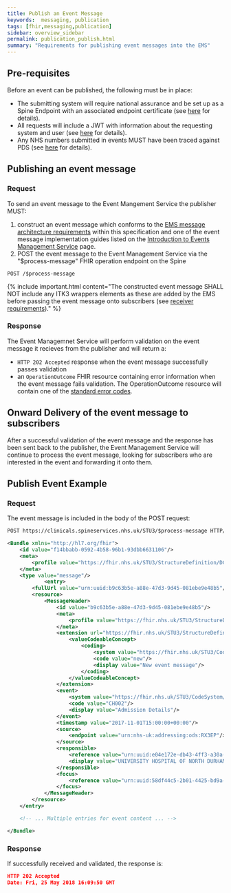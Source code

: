 ```yaml
---
title: Publish an Event Message
keywords:  messaging, publication
tags: [fhir,messaging,publication]
sidebar: overview_sidebar
permalink: publication_publish.html
summary: "Requirements for publishing event messages into the EMS"
---
```


## Pre-requisites ##

Before an event can be published, the following must be in place:

- The submitting system will require national assurance and be set up as a Spine Endpoint with an associated endpoint certificate (see [here](https://developer.nhs.uk/apis/spine-core/build_endpoints.html) for details).
- All requests will include a JWT with information about the requesting system and user (see [here](https://developer.nhs.uk/apis/spine-core/security_jwt.html) for details).
- Any NHS numbers submitted in events MUST have been traced against PDS (see [here](https://developer.nhs.uk/apis/spine-core/pds_overview.html) for details).


## Publishing an event message ##

### Request

To send an event message to the Event Mangement Service the publisher MUST:

1. construct an event message which conforms to the [EMS message architecture requirements](explore_bundle_structure.html) within this specification and one of the event message implementation guides listed on the [Introduction to Events Management Service](index.html#event-message-implementation-guides) page.
2. POST the event message to the Event Management Service via the "$process-message" FHIR operation endpoint on the Spine

```http
POST /$process-message
```

{% include important.html content="The constructed event message SHALL NOT include any ITK3 wrappers elements as these are added by the EMS before passing the event message onto subscribers (see [receiver requirements](receiver_requirements.html))." %}

### Response

The Event Managemnet Service will perform validation on the event message it recieves from the publisher and will return a:

- ```HTTP 202 Accepted``` response when the event message successfully passes validation
- an `OperationOutcome` FHIR resource containing error information when the event message fails validation. The OperationOutcome resource will contain one of the [standard error codes](https://developer.nhs.uk/apis/spine-core/resources_error_handling.html).


## Onward Delivery of the event message to subscribers ##

After a successful validation of the event message and the response has been sent back to the publisher, the Event Management Service will continue to process the event message, looking for subscribers who are interested in the event and forwarding it onto them.


## Publish Event Example ##

### Request

The event message is included in the body of the POST request:

```xml
POST https://clinicals.spineservices.nhs.uk/STU3/$process-message HTTP/1.1

<Bundle xmlns="http://hl7.org/fhir">
	<id value="f14bbabb-0592-4b58-96b1-93dbb6631106"/>
	<meta>
		<profile value="https://fhir.nhs.uk/STU3/StructureDefinition/DCH-Bundle-1"/>
	</meta>
	<type value="message"/>
			<entry>
		<fullUrl value="urn:uuid:b9c63b5e-a88e-47d3-9d45-081ebe9e48b5"/>
		<resource>
			<MessageHeader>
				<id value="b9c63b5e-a88e-47d3-9d45-081ebe9e48b5"/>
				<meta>
					<profile value="https://fhir.nhs.uk/STU3/StructureDefinition/DCH-MessageHeader-1"/>
				</meta>
				<extension url="https://fhir.nhs.uk/STU3/StructureDefinition/Extension-DCH-MessageEventType-1">
					<valueCodeableConcept>
						<coding>
							<system value="https://fhir.nhs.uk/STU3/CodeSystem/DCH-MessageEventType-1"/>
							<code value="new"/>
							<display value="New event message"/>
						</coding>
					</valueCodeableConcept>
				</extension>
				<event>
					<system value="https://fhir.nhs.uk/STU3/CodeSystem/DCH-ChildHealthEventType-1"/>
					<code value="CH002"/>
					<display value="Admission Details"/>
				</event>
				<timestamp value="2017-11-01T15:00:00+00:00"/>
				<source>
					<endpoint value="urn:nhs-uk:addressing:ods:RX3EP"/>
				</source>
				<responsible>
					<reference value="urn:uuid:e04e172e-db43-4ff3-a30a-9d574f693d96"/>
					<display value="UNIVERSITY HOSPITAL OF NORTH DURHAM"/>
				</responsible>
				<focus>
					<reference value="urn:uuid:58df44c5-2b01-4425-bd9a-985ac73152d0"/>
				</focus>
			</MessageHeader>
		</resource>
	</entry>

	<!-- ... Multiple entries for event content ... -->

</Bundle>
```

### Response

If successfully received and validated, the response is:

```json
HTTP 202 Accepted
Date: Fri, 25 May 2018 16:09:50 GMT
```

